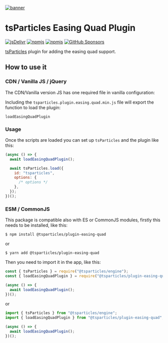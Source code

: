 [![banner](https://particles.js.org/images/banner3.png)](https://particles.js.org)

# tsParticles Easing Quad Plugin

[![jsDelivr](https://data.jsdelivr.com/v1/package/npm/@tsparticles/plugin-easing-quad/badge)](https://www.jsdelivr.com/package/npm/@tsparticles/plugin-easing-quad)
[![npmjs](https://badge.fury.io/js/@tsparticles/plugin-easing-quad.svg)](https://www.npmjs.com/package/@tsparticles/plugin-easing-quad)
[![npmjs](https://img.shields.io/npm/dt/@tsparticles/plugin-easing-quad)](https://www.npmjs.com/package/@tsparticles/plugin-easing-quad) [![GitHub Sponsors](https://img.shields.io/github/sponsors/matteobruni)](https://github.com/sponsors/matteobruni)

[tsParticles](https://github.com/matteobruni/tsparticles) plugin for adding the easing quad support.

## How to use it

### CDN / Vanilla JS / jQuery

The CDN/Vanilla version JS has one required file in vanilla configuration:

Including the `tsparticles.plugin.easing.quad.min.js` file will export the function to load the plugin:

```text
loadEasingQuadPlugin
```

### Usage

Once the scripts are loaded you can set up `tsParticles` and the plugin like this:

```javascript
(async () => {
  await loadEasingQuadPlugin();

  await tsParticles.load({
    id: "tsparticles",
    options: {
      /* options */
    },
  });
})();
```

### ESM / CommonJS

This package is compatible also with ES or CommonJS modules, firstly this needs to be installed, like this:

```shell
$ npm install @tsparticles/plugin-easing-quad
```

or

```shell
$ yarn add @tsparticles/plugin-easing-quad
```

Then you need to import it in the app, like this:

```javascript
const { tsParticles } = require("@tsparticles/engine");
const { loadEasingQuadPlugin } = require("@tsparticles/plugin-easing-quad");

(async () => {
  await loadEasingQuadPlugin();
})();
```

or

```javascript
import { tsParticles } from "@tsparticles/engine";
import { loadEasingQuadPlugin } from "@tsparticles/plugin-easing-quad";

(async () => {
  await loadEasingQuadPlugin();
})();
```
